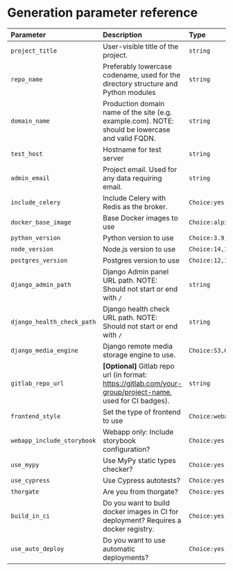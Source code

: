 # Generation parameter reference


|Parameter                 |Description                         |Type    |Default |
|:-------------------------|:-----------------------------------|:-------|:-------|
|`project_title`           |User-visible title of the project.  |`string`|`n/a`   |
|`repo_name`               |Preferably lowercase codename, used for the directory structure and Python modules|`string`|`project_title` slugified|
|`domain_name`             |Production domain name of the site (e.g. example.com). NOTE: should be lowercase and valid FQDN.|`string`|`TODO.com`|
|`test_host`               |Hostname for test server|`string`|`test.{{cookiecutter.domain_name}}`|
|`admin_email`             |Project email. Used for any data requiring email.|`string`|`info@{{cookiecutter.domain_name}}`|
|`include_celery`          |Include Celery with Redis as the broker.|`Choice:yes,no`|`no`|
|`docker_base_image`       |Base Docker images to use|`Choice:alpine,debian`|`alpine`|
|`python_version`          |Python version to use|`Choice:3.9,3.8,3.7,3.6`|`3.9`|
|`node_version`            |Node.js version to use|`Choice:14,12,10`|`14`|
|`postgres_version`        |Postgres version to use|`Choice:12,11,10,9`|`12`|
|`django_admin_path`       |Django Admin panel URL path. NOTE: Should not start or end with `/`|`string`|`adminpanel`|
|`django_health_check_path`|Django health check URL path. NOTE: Should not start or end with `/`|`string`|`_health`|
|`django_media_engine`     |Django remote media storage engine to use.|`Choice:S3,GCS`|`S3`|
|`gitlab_repo_url`         |**[Optional]** Gitlab repo url (in format: https://gitlab.com/your-group/project-name, used for CI badges).|`string`|`''`|
|`frontend_style`          |Set the type of frontend to use|`Choice:webapp,spa`|`webapp`|
|`webapp_include_storybook`|Webapp only: Include storybook configuration?|`Choice:yes,no`|`no`|
|`use_mypy`                |Use MyPy static types checker?|`Choice:yes,no`|`no`|
|`use_cypress`             |Use Cypress autotests?|`Choice:yes,no`|`no`|
|`thorgate`                |Are you from thorgate?|`Choice:yes,no`|`no`|
|`build_in_ci`             |Do you want to build docker images in CI for deployment? Requires a docker registry.|`Choice:yes,no`|`no`|
|`use_auto_deploy`         |Do you want to use automatic deployments?|`Choice:yes,no`|`no`|
